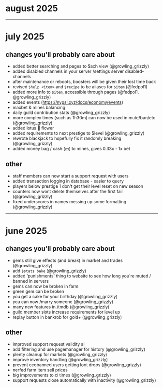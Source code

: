 # august 2025

---

# july 2025

## changes you'll probably care about

- added better searching and pages to $ach view (@growling_grizzly)
- added disabled channels in your server /settings server disabled-channels
- after maintenance or reboots, boosters will be given their lost time back
- revised `$help <item>` and `$recipe` to be aliases for `$item` (@fedpol1)
- added more info to `$item`, accessible through pages (@fedpol1, @growling_grizzly)
- added events (https://nypsi.xyz/docs/economy/events)
- maxbet & mines balancing
- daily guild contribution stats (@growling_grizzly)
- more complex times (such as 1h30m) can now be used in mute/ban/etc (@growling_grizzly)
- added lotus 🪷 flower
- added requirements to next prestige to $level (@growling_grizzly)
- rewrote blackjack to hopefully fix it randomly breaking (@growling_grizzly)
- added money bag / cash (💵) to mines, gives 0.33x - 1x bet

## other

- staff members can now start a support request with users
- added transaction logging in database - easier to query
- players below prestige 1 don't get their level reset on new season
- counters now wont delete themselves after the first fail (@growling_grizzly)
- fixed underscores in names messing up some formatting (@growling_grizzly)

---

# june 2025

## changes you'll probably care about

- gems still give effects (and break) in market and trades (@growling_grizzly)
- add `$stats bake` (@growling_grizzly)
- added 'punishments' thing to website to see how long you're muted / banned in servers
- gems can now be broken in farm
- green gem can be broken
- you get a cake for your birthday (@growling_grizzly)
- you can now /marry someone (@growling_grizzly)
- many new features in /tmdb (@growling_grizzly)
- guild member slots increase requirements for level up
- replay button in bankrob for gold+ (@growling_grizzly)

## other

- improved support request validity ai
- add filtering and use pagemanager for history (@growling_grizzly)
- plenty cleanup for markets (@growling_grizzly)
- improve inventory handling (@growling_grizzly)
- prevent ecobanned users getting loot drops (@growling_grizzly)
- nerfed farm item sell prices
- big improvements to ci times (@growling_grizzly)
- support requests close automatically with inactivity (@growling_grizzly)
